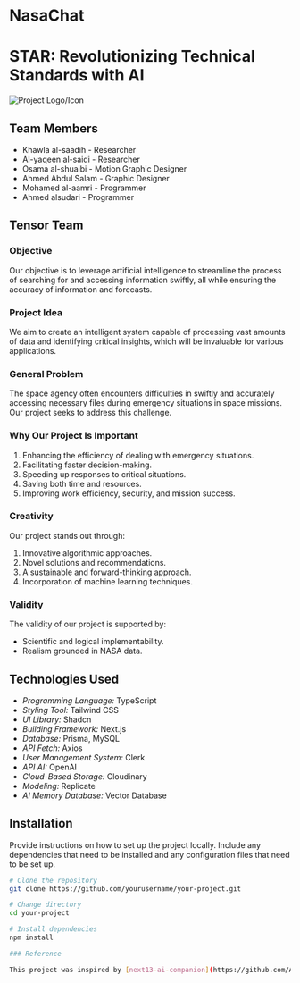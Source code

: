 # NasaChat

# STAR: Revolutionizing Technical Standards with AI

![Project Logo/Icon](path/to/your/logo_or_icon.png)

## Team Members

- Khawla al-saadih - Researcher
- Al-yaqeen al-saidi - Researcher
- Osama al-shuaibi - Motion Graphic Designer
- Ahmed Abdul Salam - Graphic Designer
- Mohamed al-aamri - Programmer
- Ahmed alsudari - Programmer

## Tensor Team

### Objective

Our objective is to leverage artificial intelligence to streamline the process of searching for and accessing information swiftly, all while ensuring the accuracy of information and forecasts.

### Project Idea

We aim to create an intelligent system capable of processing vast amounts of data and identifying critical insights, which will be invaluable for various applications.

### General Problem

The space agency often encounters difficulties in swiftly and accurately accessing necessary files during emergency situations in space missions. Our project seeks to address this challenge.

### Why Our Project Is Important

1. Enhancing the efficiency of dealing with emergency situations.
2. Facilitating faster decision-making.
3. Speeding up responses to critical situations.
4. Saving both time and resources.
5. Improving work efficiency, security, and mission success.

### Creativity

Our project stands out through:

1. Innovative algorithmic approaches.
2. Novel solutions and recommendations.
3. A sustainable and forward-thinking approach.
4. Incorporation of machine learning techniques.

### Validity

The validity of our project is supported by:

- Scientific and logical implementability.
- Realism grounded in NASA data.
## Technologies Used

- *Programming Language:* TypeScript
- *Styling Tool:* Tailwind CSS
- *UI Library:* Shadcn
- *Building Framework:* Next.js
- *Database:* Prisma, MySQL
- *API Fetch:* Axios
- *User Management System:* Clerk
- *API AI:* OpenAI
- *Cloud-Based Storage:* Cloudinary
- *Modeling:* Replicate
- *AI Memory Database:* Vector Database

## Installation

Provide instructions on how to set up the project locally. Include any dependencies that need to be installed and any configuration files that need to be set up.

```bash
# Clone the repository
git clone https://github.com/yourusername/your-project.git

# Change directory
cd your-project

# Install dependencies
npm install

### Reference

This project was inspired by [next13-ai-companion](https://github.com/AntonioErdeljac/next13-ai-companion).





